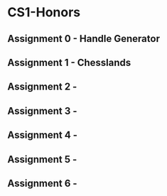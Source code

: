 # CS1-Honors

## Assignment 0 - Handle Generator
## Assignment 1 - Chesslands
## Assignment 2 - 
## Assignment 3 - 
## Assignment 4 - 
## Assignment 5 - 
## Assignment 6 -
